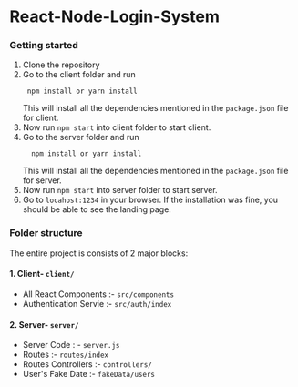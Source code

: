 # React-Node-Login-System
### Getting started
1. Clone the repository
2. Go to the client folder and run
    ```
     npm install or yarn install
    ```
    This will install all the dependencies mentioned in the ```package.json``` file for client. 
3. Now run ```npm start```  into client folder to start client.
4. Go to the server folder and run
   ```
     npm install or yarn install
    ```
    This will install all the dependencies mentioned in the ```package.json``` file for server.
5. Now run ```npm start```  into server folder to start server.
6. Go to ```locahost:1234``` in your browser. If the installation was fine, you should be able to see the landing page.

### Folder structure  
The entire project is consists of 2 major blocks:
#### 1. Client- ```client/```
  - All React Components :- ```src/components```
  - Authentication Servie :- ```src/auth/index```
  
#### 2. Server- ```server/```
  - Server Code : - ```server.js```
  - Routes :- ```routes/index```
  - Routes Controllers :- ```controllers/```
  - User's Fake Date :- ```fakeData/users```
